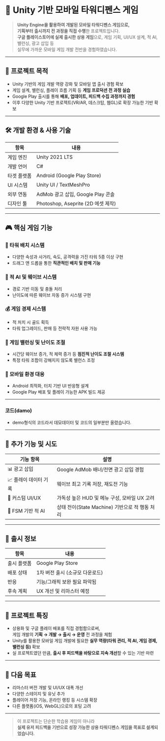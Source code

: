 # 🧠 Unity 기반 모바일 타워디펜스 게임

> **Unity Engine을 활용하여 개발된 모바일 타워디펜스 게임으로,**  
> **기획부터 출시까지 전 과정을 직접 수행**한 프로젝트입니다.  
> **구글 플레이스토어에 실제 출시한 상용 게임**으로, 게임 기획, UI/UX 설계, 적 AI, 밸런싱, 광고 삽입 등  
> 실무에 가까운 모바일 게임 개발 전반을 경험하였습니다.

---

## 🎯 프로젝트 목적

- Unity 기반의 게임 개발 역량 강화 및 모바일 앱 출시 경험 확보  
- 게임 설계, 밸런싱, 플레이 흐름 기획 등 **게임 프로덕션 전 과정 실습**  
- Google Play 출시를 통해 **배포, 업데이트, 피드백 수집 과정까지 경험**  
- 이후 다양한 Unity 기반 프로젝트(VR/AR, 데스크탑, 웹GL)로 확장 가능한 기반 확보  

---

## 🛠️ 개발 환경 & 사용 기술

| 항목           | 내용                              |
|----------------|-----------------------------------|
| 게임 엔진      | Unity 2021 LTS                     |
| 개발 언어      | C#                                 |
| 타겟 플랫폼    | Android (Google Play Store)        |
| UI 시스템      | Unity UI / TextMeshPro             |
| 외부 연동      | AdMob 광고 삽입, Google Play 콘솔  |
| 디자인 툴      | Photoshop, Aseprite (2D 에셋 제작) |

---

## 🎮 핵심 게임 기능

### 🏰 타워 배치 시스템
- 다양한 속성과 사거리, 속도, 공격력을 가진 타워 5종 이상 구현  
- 드래그 앤 드롭을 통한 **직관적인 배치 및 판매 기능**

### 👾 적 AI 및 웨이브 시스템
- 경로 기반 이동 및 충돌 처리  
- 난이도에 따른 웨이브 자동 증가 시스템 구현  

### 💰 게임 경제 시스템
- 적 처치 시 골드 획득  
- 타워 업그레이드, 판매 등 전략적 자원 사용 가능  

### 🧱 게임 밸런싱 및 난이도 조절
- 시간당 웨이브 증가, 적 체력 증가 등 **점진적 난이도 조절 시스템**  
- 특정 타워 조합이 강해지지 않도록 밸런스 조정  

### 📱 모바일 환경 대응
- Android 최적화, 터치 기반 UI 반응형 설계  
- Google Play 배포 및 플레이 가능한 APK 빌드 제공  

---

### 코드(damo)
- demo형식의 코드라서 데모데이터 및 코드의 일부분만 올렸습니다.

---

## 🌱 추가 기능 및 시도

| 기능 항목         | 설명 |
|------------------|------|
| 📊 광고 삽입       | Google AdMob 배너/전면 광고 삽입 경험 |
| 📈 플레이 데이터 기록 | 웨이브 최고 기록 저장, 재도전 기능 |
| 🎨 커스텀 UI/UX     | 가독성 높은 HUD 및 메뉴 구성, 모바일 UX 고려 |
| 🧠 FSM 기반 적 AI    | 상태 전이(State Machine) 기반으로 적 행동 처리 |

---

## 📝 출시 정보

| 항목        | 내용                      |
|-------------|---------------------------|
| 출시 플랫폼 | Google Play Store         |
| 배포 상태   | 1차 버전 출시 (소규모 다운로드) |
| 반응        | 기능/그래픽 보완 필요 파악됨 |
| 후속 계획   | UX 개선 및 리마스터 예정    |

---

## 📌 프로젝트 특징

- 상용화 및 구글 플레이 배포를 직접 경험함으로써,  
  게임 개발의 **기획 → 개발 → 출시 → 운영** 전 과정을 체험  
- Unity를 활용한 모바일 게임 개발에 필요한 **실무 역량(타워 관리, 적 AI, 게임 경제, 밸런싱 등)** 확보  
- 실 프로젝트였던 만큼, **출시 후 피드백을 바탕으로 지속 개선**할 수 있는 기반 마련

---

## 🚀 다음 목표

- 리마스터 버전 개발 및 UI/UX 대폭 개선  
- 다양한 스테이지 및 유닛 추가  
- 플레이어 저장 기능, 온라인 랭킹 등 시스템 확장  
- 다른 플랫폼(iOS, WebGL)으로의 포팅 고려  

---

> 이 프로젝트는 단순한 학습용 게임이 아니라  
> **실제 유저 피드백을 기반으로 성장 가능한 상용 타워디펜스 게임을 목표로 설계되었습니다.**

